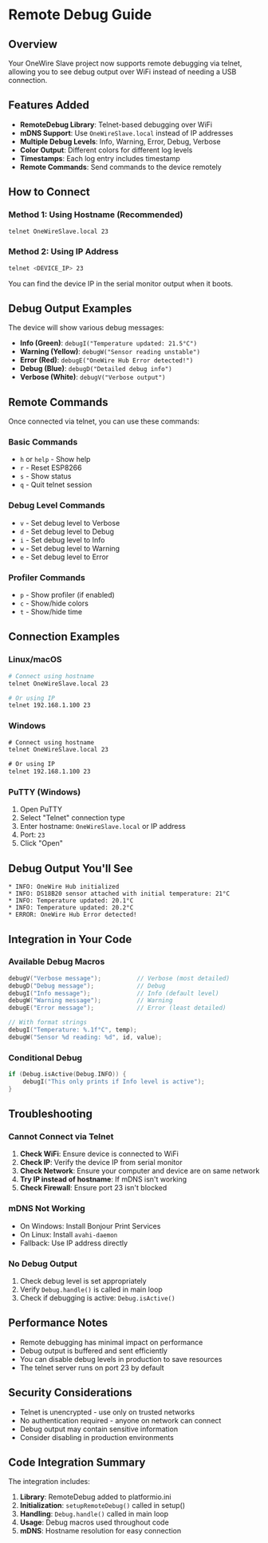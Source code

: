 # Remote Debug Guide

## Overview
Your OneWire Slave project now supports remote debugging via telnet, allowing you to see debug output over WiFi instead of needing a USB connection.

## Features Added
- **RemoteDebug Library**: Telnet-based debugging over WiFi
- **mDNS Support**: Use `OneWireSlave.local` instead of IP addresses
- **Multiple Debug Levels**: Info, Warning, Error, Debug, Verbose
- **Color Output**: Different colors for different log levels
- **Timestamps**: Each log entry includes timestamp
- **Remote Commands**: Send commands to the device remotely

## How to Connect

### Method 1: Using Hostname (Recommended)
```bash
telnet OneWireSlave.local 23
```

### Method 2: Using IP Address
```bash
telnet <DEVICE_IP> 23
```

You can find the device IP in the serial monitor output when it boots.

## Debug Output Examples
The device will show various debug messages:
- **Info (Green)**: `debugI("Temperature updated: 21.5°C")`
- **Warning (Yellow)**: `debugW("Sensor reading unstable")`
- **Error (Red)**: `debugE("OneWire Hub Error detected!")`
- **Debug (Blue)**: `debugD("Detailed debug info")`
- **Verbose (White)**: `debugV("Verbose output")`

## Remote Commands
Once connected via telnet, you can use these commands:

### Basic Commands
- `h` or `help` - Show help
- `r` - Reset ESP8266
- `s` - Show status
- `q` - Quit telnet session

### Debug Level Commands
- `v` - Set debug level to Verbose
- `d` - Set debug level to Debug  
- `i` - Set debug level to Info
- `w` - Set debug level to Warning
- `e` - Set debug level to Error

### Profiler Commands
- `p` - Show profiler (if enabled)
- `c` - Show/hide colors
- `t` - Show/hide time

## Connection Examples

### Linux/macOS
```bash
# Connect using hostname
telnet OneWireSlave.local 23

# Or using IP
telnet 192.168.1.100 23
```

### Windows
```cmd
# Connect using hostname
telnet OneWireSlave.local 23

# Or using IP  
telnet 192.168.1.100 23
```

### PuTTY (Windows)
1. Open PuTTY
2. Select "Telnet" connection type
3. Enter hostname: `OneWireSlave.local` or IP address
4. Port: `23`
5. Click "Open"

## Debug Output You'll See
```
* INFO: OneWire Hub initialized
* INFO: DS18B20 sensor attached with initial temperature: 21°C
* INFO: Temperature updated: 20.1°C
* INFO: Temperature updated: 20.2°C
* ERROR: OneWire Hub Error detected!
```

## Integration in Your Code

### Available Debug Macros
```cpp
debugV("Verbose message");          // Verbose (most detailed)
debugD("Debug message");            // Debug
debugI("Info message");             // Info (default level)
debugW("Warning message");          // Warning
debugE("Error message");            // Error (least detailed)

// With format strings
debugI("Temperature: %.1f°C", temp);
debugW("Sensor %d reading: %d", id, value);
```

### Conditional Debug
```cpp
if (Debug.isActive(Debug.INFO)) {
    debugI("This only prints if Info level is active");
}
```

## Troubleshooting

### Cannot Connect via Telnet
1. **Check WiFi**: Ensure device is connected to WiFi
2. **Check IP**: Verify the device IP from serial monitor
3. **Check Network**: Ensure your computer and device are on same network
4. **Try IP instead of hostname**: If mDNS isn't working
5. **Check Firewall**: Ensure port 23 isn't blocked

### mDNS Not Working
- On Windows: Install Bonjour Print Services
- On Linux: Install `avahi-daemon`
- Fallback: Use IP address directly

### No Debug Output
1. Check debug level is set appropriately
2. Verify `Debug.handle()` is called in main loop
3. Check if debugging is active: `Debug.isActive()`

## Performance Notes
- Remote debugging has minimal impact on performance
- Debug output is buffered and sent efficiently
- You can disable debug levels in production to save resources
- The telnet server runs on port 23 by default

## Security Considerations
- Telnet is unencrypted - use only on trusted networks
- No authentication required - anyone on network can connect
- Debug output may contain sensitive information
- Consider disabling in production environments

## Code Integration Summary
The integration includes:
1. **Library**: RemoteDebug added to platformio.ini
2. **Initialization**: `setupRemoteDebug()` called in setup()
3. **Handling**: `Debug.handle()` called in main loop
4. **Usage**: Debug macros used throughout code
5. **mDNS**: Hostname resolution for easy connection
